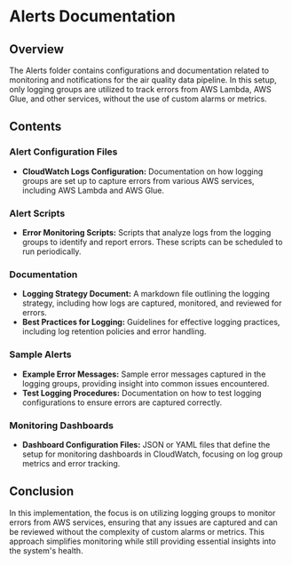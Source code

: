 # Alerts Documentation

## Overview
The Alerts folder contains configurations and documentation related to monitoring and notifications for the air quality data pipeline. In this setup, only logging groups are utilized to track errors from AWS Lambda, AWS Glue, and other services, without the use of custom alarms or metrics.

## Contents

### Alert Configuration Files
- **CloudWatch Logs Configuration:** Documentation on how logging groups are set up to capture errors from various AWS services, including AWS Lambda and AWS Glue.

### Alert Scripts
- **Error Monitoring Scripts:** Scripts that analyze logs from the logging groups to identify and report errors. These scripts can be scheduled to run periodically.

### Documentation
- **Logging Strategy Document:** A markdown file outlining the logging strategy, including how logs are captured, monitored, and reviewed for errors.
- **Best Practices for Logging:** Guidelines for effective logging practices, including log retention policies and error handling.

### Sample Alerts
- **Example Error Messages:** Sample error messages captured in the logging groups, providing insight into common issues encountered.
- **Test Logging Procedures:** Documentation on how to test logging configurations to ensure errors are captured correctly.

### Monitoring Dashboards
- **Dashboard Configuration Files:** JSON or YAML files that define the setup for monitoring dashboards in CloudWatch, focusing on log group metrics and error tracking.

## Conclusion
In this implementation, the focus is on utilizing logging groups to monitor errors from AWS services, ensuring that any issues are captured and can be reviewed without the complexity of custom alarms or metrics. This approach simplifies monitoring while still providing essential insights into the system's health.
